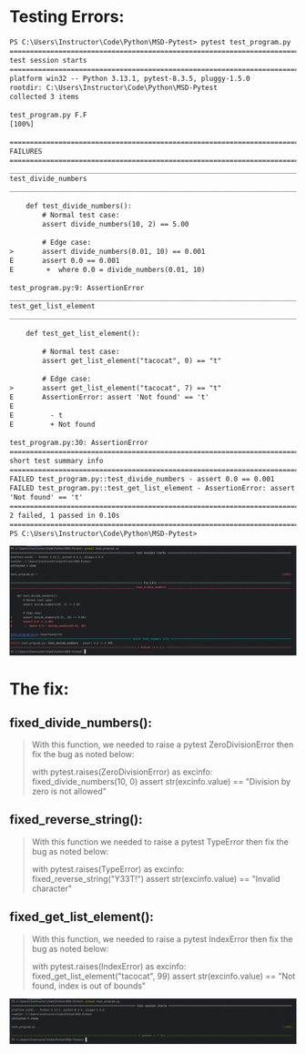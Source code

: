 # Testing Errors:

```
PS C:\Users\Instructor\Code\Python\MSD-Pytest> pytest test_program.py
=============================================================================== test session starts ===============================================================================
platform win32 -- Python 3.13.1, pytest-8.3.5, pluggy-1.5.0
rootdir: C:\Users\Instructor\Code\Python\MSD-Pytest
collected 3 items                                                                                                                                                                  

test_program.py F.F                                                                                                                                                          [100%]

==================================================================================== FAILURES =====================================================================================
_______________________________________________________________________________ test_divide_numbers _______________________________________________________________________________

    def test_divide_numbers():
        # Normal test case:
        assert divide_numbers(10, 2) == 5.00
    
        # Edge case:
>       assert divide_numbers(0.01, 10) == 0.001
E       assert 0.0 == 0.001
E        +  where 0.0 = divide_numbers(0.01, 10)

test_program.py:9: AssertionError
______________________________________________________________________________ test_get_list_element ______________________________________________________________________________

    def test_get_list_element():
    
        # Normal test case:
        assert get_list_element("tacocat", 0) == "t"

        # Edge case:
>       assert get_list_element("tacocat", 7) == "t"
E       AssertionError: assert 'Not found' == 't'
E
E         - t
E         + Not found

test_program.py:30: AssertionError
============================================================================= short test summary info ============================================================================= 
FAILED test_program.py::test_divide_numbers - assert 0.0 == 0.001
FAILED test_program.py::test_get_list_element - AssertionError: assert 'Not found' == 't'
=========================================================================== 2 failed, 1 passed in 0.10s =========================================================================== 
PS C:\Users\Instructor\Code\Python\MSD-Pytest> 
```

<img src="https://github.com/mamccorkle/MSD-Pytest/blob/main/failtest1.png">

# The fix:

## fixed_divide_numbers():

> With this function, we needed to raise a pytest ZeroDivisionError then fix the bug as noted below:
> 
>    with pytest.raises(ZeroDivisionError) as excinfo:
>        fixed_divide_numbers(10, 0)
>    assert str(excinfo.value) == "Division by zero is not allowed"

## fixed_reverse_string():

> With this function we needed to raise a pytest TypeError then fix the bug as noted below:
> 
>    with pytest.raises(TypeError) as excinfo:
>        fixed_reverse_string("Y33T!")
>    assert str(excinfo.value) == "Invalid character"

## fixed_get_list_element():

> With this function, we needed to raise a pytest IndexError then fix the bug as noted below:
> 
>    with pytest.raises(IndexError) as excinfo:
>        fixed_get_list_element("tacocat", 99)
>    assert str(excinfo.value) == "Not found, index is out of bounds"

<img src="https://github.com/mamccorkle/MSD-Pytest/blob/main/proof.png">